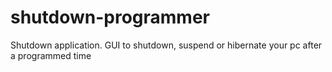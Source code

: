 # shutdown-programmer
Shutdown application. GUI to shutdown, suspend or hibernate your pc after a programmed time

